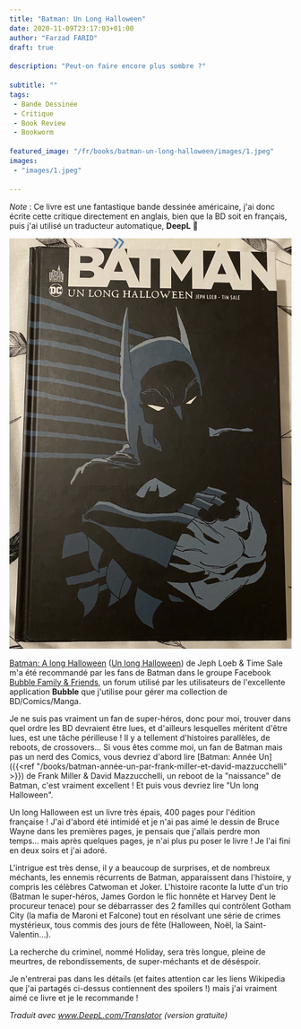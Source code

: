 ```yaml
---
title: "Batman: Un Long Halloween"
date: 2020-11-09T23:17:03+01:00
author: "Farzad FARID"
draft: true

description: "Peut-on faire encore plus sombre ?"

subtitle: ""
tags:
 - Bande Dessinée
 - Critique
 - Book Review
 - Bookworm

featured_image: "/fr/books/batman-un-long-halloween/images/1.jpeg" 
images:
 - "images/1.jpeg"

---
```


*Note* : Ce livre est une fantastique bande dessinée américaine, j'ai donc écrite cette critique directement en anglais, bien que la BD soit en français, puis j'ai utilisé un traducteur automatique, **DeepL** :slightly_smiling_face:  

![image](images/1.jpeg#layoutTextWidth)

[Batman: A long Halloween](https://en.wikipedia.org/wiki/Batman:_The_Long_Halloween) ([Un long Halloween](https://fr.wikipedia.org/wiki/Batman_:_Un_long_Halloween>)) de Jeph Loeb & Time Sale m'a été recommandé par les fans de Batman dans le groupe Facebook [Bubble Family & Friends](https://www.facebook.com/groups/BubbleBD), un forum utilisé par les utilisateurs de l'excellente application **Bubble** que j'utilise pour gérer ma collection de BD/Comics/Manga.

Je ne suis pas vraiment un fan de super-héros, donc pour moi, trouver dans quel ordre les BD devraient être lues, et d'ailleurs lesquelles méritent d'être lues, est une tâche périlleuse ! Il y a tellement d'histoires parallèles, de reboots, de crossovers... Si vous êtes comme moi, un fan de Batman mais pas un nerd des Comics, vous devriez d'abord lire [Batman: Année Un]({{<ref "/books/batman-année-un-par-frank-miller-et-david-mazzucchelli" >}}) de Frank Miller & David Mazzucchelli, un reboot de la "naissance" de Batman, c'est vraiment excellent ! Et puis vous devriez lire "Un long Halloween".

Un long Halloween est un livre très épais, 400 pages pour l'édition française ! J'ai d'abord été intimidé et je n'ai pas aimé le dessin de Bruce Wayne dans les premières pages, je pensais que j'allais perdre mon temps... mais après quelques pages, je n'ai plus pu poser le livre ! Je l'ai fini en deux soirs et j'ai adoré. 

L'intrigue est très dense, il y a beaucoup de surprises, et de nombreux méchants, les ennemis récurrents de Batman, apparaissent dans l'histoire, y compris les célèbres Catwoman et Joker. L'histoire raconte la lutte d'un trio (Batman le super-héros, James Gordon le flic honnête et Harvey Dent le procureur tenace) pour se débarrasser des 2 familles qui contrôlent Gotham City (la mafia de Maroni et Falcone) tout en résolvant une série de crimes mystérieux, tous commis des jours de fête (Halloween, Noël, la Saint-Valentin...).

La recherche du criminel, nommé Holiday, sera très longue, pleine de meurtres, de rebondissements, de super-méchants et de déséspoir. 

Je n'entrerai pas dans les détails (et faites attention car les liens Wikipedia que j'ai partagés ci-dessus contiennent des spoilers !) mais j'ai vraiment aimé ce livre et je le recommande ! 

*Traduit avec www.DeepL.com/Translator (version gratuite)*
 